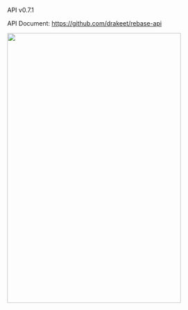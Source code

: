 API v0.7.1

API Document: https://github.com/drakeet/rebase-api

<img src="http://ww1.sinaimg.cn/large/86e2ff85gy1fcdjp9t4mtj20nq110gqu" width=400 height=624/>
